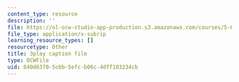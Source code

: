 ```yaml
---
content_type: resource
description: ''
file: https://ol-ocw-studio-app-production.s3.amazonaws.com/courses/5-61-physical-chemistry-fall-2017/840d63705c6b5efcb06c4dff103234cb_S-_PFdnImLM.vtt
file_type: application/x-subrip
learning_resource_types: []
resourcetype: Other
title: 3play caption file
type: OCWFile
uid: 840d6370-5c6b-5efc-b06c-4dff103234cb
---
```

